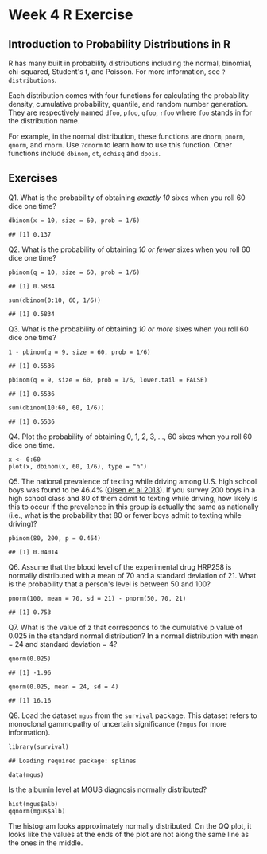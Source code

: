Week 4 R Exercise
====

## Introduction to Probability Distributions in R

R has many built in probability distributions including the normal, binomial, chi-squared, Student's t, and Poisson. For more information, see `?distributions`.  

Each distribution comes with four functions for calculating the probability density, cumulative probability, quantile, and random number generation. They are respectively named `dfoo`, `pfoo`, `qfoo`, `rfoo` where `foo` stands in for the distribution name. 

For example, in the normal distribution, these functions are `dnorm`, `pnorm`, `qnorm`, and `rnorm`. Use `?dnorm` to learn how to use this function. Other functions include `dbinom`, `dt`, `dchisq` and `dpois`.

## Exercises
Q1.  What is the probability of obtaining *exactly 10* sixes when you roll 60 dice one time?


~~~
dbinom(x = 10, size = 60, prob = 1/6)
~~~

~~~
## [1] 0.137
~~~


Q2.  What is the probability of obtaining *10 or fewer* sixes when you roll 60 dice one time?


~~~
pbinom(q = 10, size = 60, prob = 1/6)
~~~

~~~
## [1] 0.5834
~~~

~~~
sum(dbinom(0:10, 60, 1/6))
~~~

~~~
## [1] 0.5834
~~~


Q3.  What is the probability of obtaining *10 or more* sixes when you roll 60 dice one time?


~~~
1 - pbinom(q = 9, size = 60, prob = 1/6)
~~~

~~~
## [1] 0.5536
~~~

~~~
pbinom(q = 9, size = 60, prob = 1/6, lower.tail = FALSE)
~~~

~~~
## [1] 0.5536
~~~

~~~
sum(dbinom(10:60, 60, 1/6))
~~~

~~~
## [1] 0.5536
~~~


Q4.  Plot the probability of obtaining 0, 1, 2, 3, ..., 60 sixes when you roll 60 dice one time.


~~~
x <- 0:60
plot(x, dbinom(x, 60, 1/6), type = "h")
~~~

Q5.  The national prevalence of texting while driving among U.S. high school boys was found to be 46.4% ([Olsen et al 2013][1]). If you survey 200 boys in a high school class and 80 of them admit to texting while driving, how likely is this to occur if the prevalence in this group is actually the same as nationally (i.e., what is the probability that 80 or fewer boys admit to texting while driving)?


~~~
pbinom(80, 200, p = 0.464)
~~~

~~~
## [1] 0.04014
~~~


Q6.  Assume that the blood level of the experimental drug HRP258 is normally distributed with a mean of 70 and a standard deviation of 21. What is the probability that a person's level is between 50 and 100? 


~~~
pnorm(100, mean = 70, sd = 21) - pnorm(50, 70, 21)
~~~

~~~
## [1] 0.753
~~~


Q7.  What is the value of z that corresponds to the cumulative p value of 0.025 in the standard normal distribution? In a normal distribution with mean = 24 and standard deviation = 4?


~~~
qnorm(0.025)
~~~

~~~
## [1] -1.96
~~~

~~~
qnorm(0.025, mean = 24, sd = 4)
~~~

~~~
## [1] 16.16
~~~


Q8. Load the dataset `mgus` from the `survival` package. This dataset refers to monoclonal gammopathy of uncertain significance (`?mgus` for more information).


~~~
library(survival)
~~~

~~~
## Loading required package: splines
~~~

~~~
data(mgus)
~~~


Is the albumin level at MGUS diagnosis normally distributed?

~~~
hist(mgus$alb)
qqnorm(mgus$alb)
~~~


The histogram looks approximately normally distributed. On the QQ plot, it looks like the values at the ends of the plot are not along the same line as the ones in the middle.

[1]: http://pediatrics.aappublications.org/content/131/6/e1708.full
